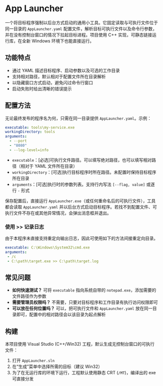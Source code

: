 ﻿# App Launcher

一个将目标程序强制以后台方式启动的通用小工具。它固定读取与可执行文件位于同一目录的 `AppLauncher.yaml` 配置文件，解析目标可执行文件以及命令行参数，并在没有控制台窗口的情况下拉起目标进程。项目使用 C++ 实现，可静态链接运行库，在全新 Windows 环境下也能直接运行。

## 功能特点
- 通过 YAML 描述目标程序、启动参数以及可选的工作目录
- 支持相对路径，默认相对于配置文件所在目录解析
- 以隐藏窗口方式启动，避免闪过命令行窗口
- 启动失败时给出清晰的错误提示

## 配置方法
无论最终发布的程序名为何，只需在同一目录提供 `AppLauncher.yaml`。示例：

```yaml
executable: tools\my-service.exe
workingDirectory: tools
arguments:
  - --port
  - "8080"
  - --log-level=info
```

- `executable`：[必选]可执行文件路径。可以填写绝对路径，也可以填写相对路径（相对于 YAML 文件所在目录）
- `workingDirectory`：[可选]执行目标程序时所在路径。未配置时保持目标程序所在目录
- `arguments`：[可选]执行时的参数列表。支持行内写法 `[--flag, value]` 或逐行 `-` 形式

保存配置后，直接运行 `AppLauncher.exe`（或任何重命名后的可执行文件），工具都会读取 `AppLauncher.yaml` 并以后台方式启动目标程序。若找不到配置文件、可执行文件不存在或其他异常情况，会弹出消息框并退出。

### 使用 >> 记录日志
由于本程序未直接支持重定向输出日志，因此可使用如下的方法间接重定向目录。

```yaml
executable: C:\Windows\System32\cmd.exe
arguments:
 - /c
 - C:\path\target.exe >> C:\path\target.log
```

## 常见问题
- **如何快速测试？** 可将 `executable` 指向系统自带的 `notepad.exe`，添加需要的文件路径作为参数
- **需要管理员权限吗？** 不需要，只要对目标程序和工作目录有执行访问权限即可
- **可以放在任何位置吗？** 可以，把可执行文件和 `AppLauncher.yaml` 放在同一目录即可，配置中的相对路径会以该目录为起点解析

## 构建
本项目使用 Visual Studio (C++/Win32) 工程，默认生成无控制台窗口的可执行文件：

1. 打开 `AppLauncher.sln`
2. 在“生成”菜单中选择所需的目标（建议 Win32）
3. 为了在无运行库的环境下运行，工程默认使用静态 CRT (`/MT`)，编译出的 exe 可直接分发
